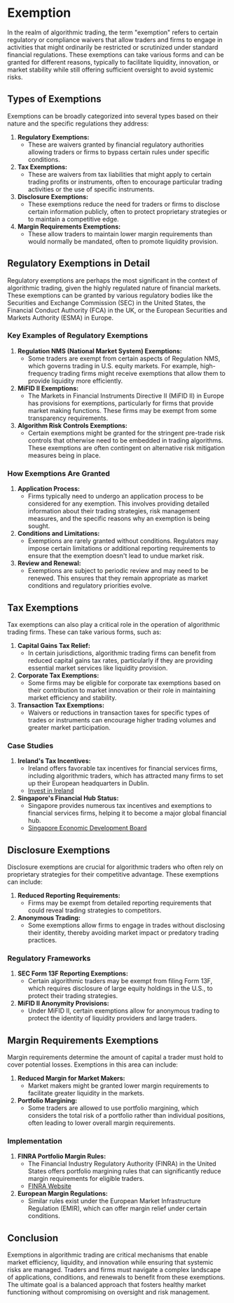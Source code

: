 # Exemption

In the realm of algorithmic trading, the term "exemption" refers to certain regulatory or compliance waivers that allow traders and firms to engage in activities that might ordinarily be restricted or scrutinized under standard financial regulations. These exemptions can take various forms and can be granted for different reasons, typically to facilitate liquidity, innovation, or market stability while still offering sufficient oversight to avoid systemic risks.

## Types of Exemptions

Exemptions can be broadly categorized into several types based on their nature and the specific regulations they address:

1. **Regulatory Exemptions:**
    - These are waivers granted by financial regulatory authorities allowing traders or firms to bypass certain rules under specific conditions.
2. **Tax Exemptions:**
    - These are waivers from tax liabilities that might apply to certain trading profits or instruments, often to encourage particular trading activities or the use of specific instruments.
3. **Disclosure Exemptions:**
    - These exemptions reduce the need for traders or firms to disclose certain information publicly, often to protect proprietary strategies or to maintain a competitive edge.
4. **Margin Requirements Exemptions:**
    - These allow traders to maintain lower margin requirements than would normally be mandated, often to promote liquidity provision.

## Regulatory Exemptions in Detail

Regulatory exemptions are perhaps the most significant in the context of algorithmic trading, given the highly regulated nature of financial markets. These exemptions can be granted by various regulatory bodies like the Securities and Exchange Commission (SEC) in the United States, the Financial Conduct Authority (FCA) in the UK, or the European Securities and Markets Authority (ESMA) in Europe.

### Key Examples of Regulatory Exemptions

1. **Regulation NMS (National Market System) Exemptions:**
    - Some traders are exempt from certain aspects of Regulation NMS, which governs trading in U.S. equity markets. For example, high-frequency trading firms might receive exemptions that allow them to provide liquidity more efficiently.
2. **MiFID II Exemptions:**
    - The Markets in Financial Instruments Directive II (MiFID II) in Europe has provisions for exemptions, particularly for firms that provide market making functions. These firms may be exempt from some transparency requirements.
3. **Algorithm Risk Controls Exemptions:**
    - Certain exemptions might be granted for the stringent pre-trade risk controls that otherwise need to be embedded in trading algorithms. These exemptions are often contingent on alternative risk mitigation measures being in place.

### How Exemptions Are Granted

1. **Application Process:**
    - Firms typically need to undergo an application process to be considered for any exemption. This involves providing detailed information about their trading strategies, risk management measures, and the specific reasons why an exemption is being sought.
2. **Conditions and Limitations:**
    - Exemptions are rarely granted without conditions. Regulators may impose certain limitations or additional reporting requirements to ensure that the exemption doesn't lead to undue market risk.
3. **Review and Renewal:**
    - Exemptions are subject to periodic review and may need to be renewed. This ensures that they remain appropriate as market conditions and regulatory priorities evolve.

## Tax Exemptions

Tax exemptions can also play a critical role in the operation of algorithmic trading firms. These can take various forms, such as:

1. **Capital Gains Tax Relief:**
    - In certain jurisdictions, algorithmic trading firms can benefit from reduced capital gains tax rates, particularly if they are providing essential market services like liquidity provision.
2. **Corporate Tax Exemptions:**
    - Some firms may be eligible for corporate tax exemptions based on their contribution to market innovation or their role in maintaining market efficiency and stability.
3. **Transaction Tax Exemptions:**
    - Waivers or reductions in transaction taxes for specific types of trades or instruments can encourage higher trading volumes and greater market participation.

### Case Studies

1. **Ireland's Tax Incentives:**
    - Ireland offers favorable tax incentives for financial services firms, including algorithmic traders, which has attracted many firms to set up their European headquarters in Dublin.
    - [Invest in Ireland](https://www.idaireland.com/)
2. **Singapore's Financial Hub Status:**
    - Singapore provides numerous tax incentives and exemptions to financial services firms, helping it to become a major global financial hub.
    - [Singapore Economic Development Board](https://www.edb.gov.sg/)

## Disclosure Exemptions

Disclosure exemptions are crucial for algorithmic traders who often rely on proprietary strategies for their competitive advantage. These exemptions can include:

1. **Reduced Reporting Requirements:**
    - Firms may be exempt from detailed reporting requirements that could reveal trading strategies to competitors.
2. **Anonymous Trading:**
    - Some exemptions allow firms to engage in trades without disclosing their identity, thereby avoiding market impact or predatory trading practices.

### Regulatory Frameworks

1. **SEC Form 13F Reporting Exemptions:**
    - Certain algorithmic traders may be exempt from filing Form 13F, which requires disclosure of large equity holdings in the U.S., to protect their trading strategies.
2. **MiFID II Anonymity Provisions:**
    - Under MiFID II, certain exemptions allow for anonymous trading to protect the identity of liquidity providers and large traders.

## Margin Requirements Exemptions

Margin requirements determine the amount of capital a trader must hold to cover potential losses. Exemptions in this area can include:

1. **Reduced Margin for Market Makers:**
    - Market makers might be granted lower margin requirements to facilitate greater liquidity in the markets.
2. **Portfolio Margining:**
    - Some traders are allowed to use portfolio margining, which considers the total risk of a portfolio rather than individual positions, often leading to lower overall margin requirements.

### Implementation

1. **FINRA Portfolio Margin Rules:**
    - The Financial Industry Regulatory Authority (FINRA) in the United States offers portfolio margining rules that can significantly reduce margin requirements for eligible traders.
    - [FINRA Website](https://www.finra.org/)
2. **European Margin Regulations:**
    - Similar rules exist under the European Market Infrastructure Regulation (EMIR), which can offer margin relief under certain conditions.

## Conclusion

Exemptions in algorithmic trading are critical mechanisms that enable market efficiency, liquidity, and innovation while ensuring that systemic risks are managed. Traders and firms must navigate a complex landscape of applications, conditions, and renewals to benefit from these exemptions. The ultimate goal is a balanced approach that fosters healthy market functioning without compromising on oversight and risk management.